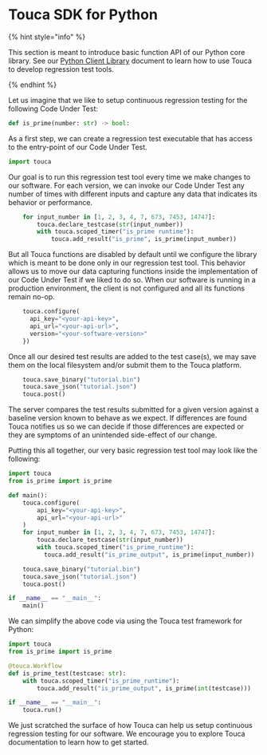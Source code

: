 # Touca SDK for Python

{% hint style="info" %}

This section is meant to introduce basic function API of our Python core
library. See our [Python Client Library](./) document to learn how to use Touca
to develop regression test tools.

{% endhint %}

Let us imagine that we like to setup continuous regression testing for the
following Code Under Test:

```python
def is_prime(number: str) -> bool:
```

As a first step, we can create a regression test executable that has access to
the entry-point of our Code Under Test.

```python
import touca
```

Our goal is to run this regression test tool every time we make changes to our
software. For each version, we can invoke our Code Under Test any number of
times with different inputs and capture any data that indicates its behavior or
performance.

```python
    for input_number in [1, 2, 3, 4, 7, 673, 7453, 14747]:
        touca.declare_testcase(str(input_number))
        with touca.scoped_timer("is_prime runtime"):
            touca.add_result("is_prime", is_prime(input_number))
```

But all Touca functions are disabled by default until we configure the library
which is meant to be done only in our regression test tool. This behavior allows
us to move our data capturing functions inside the implementation of our Code
Under Test if we liked to do so. When our software is running in a production
environment, the client is not configured and all its functions remain no-op.

```python
    touca.configure(
      api_key="<your-api-key>",
      api_url="<your-api-url>",
      version="<your-software-version>"
    })
```

Once all our desired test results are added to the test case\(s\), we may save
them on the local filesystem and/or submit them to the Touca platform.

```python
    touca.save_binary("tutorial.bin")
    touca.save_json("tutorial.json")
    touca.post()
```

The server compares the test results submitted for a given version against a
baseline version known to behave as we expect. If differences are found Touca
notifies us so we can decide if those differences are expected or they are
symptoms of an unintended side-effect of our change.

Putting this all together, our very basic regression test tool may look like the
following:

```python
import touca
from is_prime import is_prime

def main():
    touca.configure(
        api_key="<your-api-key>",
        api_url="<your-api-url>"
    )
    for input_number in [1, 2, 3, 4, 7, 673, 7453, 14747]:
        touca.declare_testcase(str(input_number))
        with touca.scoped_timer("is_prime_runtime"):
          touca.add_result("is_prime_output", is_prime(input_number))

    touca.save_binary("tutorial.bin")
    touca.save_json("tutorial.json")
    touca.post()

if __name__ == "__main__":
    main()
```

We can simplify the above code via using the Touca test framework for Python:

```python
import touca
from is_prime import is_prime

@touca.Workflow
def is_prime_test(testcase: str):
    with touca.scoped_timer("is_prime_runtime"):
        touca.add_result("is_prime_output", is_prime(int(testcase)))

if __name__ == "__main__":
    touca.run()
```

We just scratched the surface of how Touca can help us setup continuous
regression testing for our software. We encourage you to explore Touca
documentation to learn how to get started.
